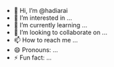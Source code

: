 - 👋 Hi, I’m @hadiarai
- 👀 I’m interested in ...
- 🌱 I’m currently learning ...
- 💞️ I’m looking to collaborate on ...
- 📫 How to reach me ...
- 😄 Pronouns: ...
- ⚡ Fun fact: ...

<!---
hadiarai/hadiarai is a ✨ special ✨ repository because its `README.md` (this file) appears on your GitHub profile.
You can click the Preview link to take a look at your changes.
--->
